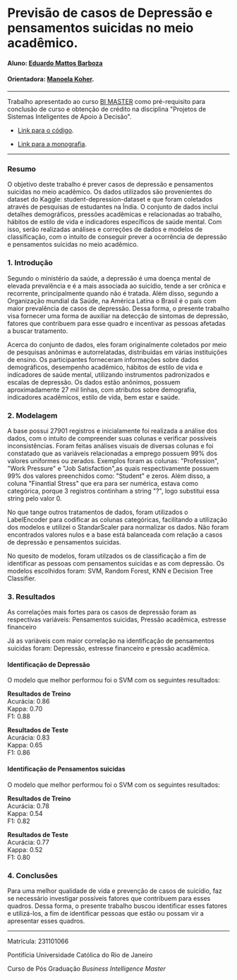 <!-- antes de enviar a versão final, solicitamos que todos os comentários, colocados para orientação ao aluno, sejam removidos do arquivo -->
# Previsão de casos de Depressão e pensamentos suicidas no meio acadêmico.

#### Aluno: [Eduardo Mattos Barboza](https://github.com/EduMBR)
#### Orientadora: [Manoela Koher](https://github.com/link_do_github).

---

Trabalho apresentado ao curso [BI MASTER](https://ica.puc-rio.ai/bi-master) como pré-requisito para conclusão de curso e obtenção de crédito na disciplina "Projetos de Sistemas Inteligentes de Apoio à Decisão".

<!-- para os links a seguir, caso os arquivos estejam no mesmo repositório que este README, não há necessidade de incluir o link completo: basta incluir o nome do arquivo, com extensão, que o GitHub completa o link corretamente -->
- [Link para o código](https://github.com/EduMBR/Monografia-Bi-Master-2023.2/blob/main/Depressao_estudantil.ipynb). <!-- caso não aplicável, remover esta linha -->

- [Link para a monografia](https://github.com/EduMBR/Monografia-Bi-Master-2023.2/main/README.md). <!-- caso não aplicável, remover esta linha -->

---

### Resumo

<!-- trocar o texto abaixo pelo resumo do trabalho, em português -->

O objetivo deste trabalho é prever casos de depressão e pensamentos suicidas no meio acadêmico. Os dados utilizados são provenientes do dataset do Kaggle: student-depression-dataset e que foram coletados através de pesquisas de estudantes na Índia. O conjunto de dados inclui detalhes demográficos, pressões acadêmicas e relacionadas ao trabalho, hábitos de estilo de vida e indicadores específicos de saúde mental. Com isso, serão realizadas análises e correções de dados e modelos de classificação, com o intuito de conseguir prever a ocorrência de depressão e pensamentos suicidas no meio acadêmico. 

### 1. Introdução

Segundo o ministério da saúde, a depressão é uma doença mental de elevada prevalência e é a mais associada ao suicídio, tende a ser crônica e recorrente, principalmente quando não é tratada. Além disso, segundo a Organização mundial da Saúde, na América Latina o Brasil é o país com maior prevalência de casos de depressão. Dessa forma, o presente trabalho visa fornecer uma forma de auxiliar na detecção de sintomas de depressão, fatores que contribuem para esse quadro e incentivar as pessoas afetadas a buscar tratamento.

Acerca do conjunto de dados, eles foram originalmente coletados por meio de pesquisas anônimas e autorrelatadas, distribuídas em várias instituições de ensino. Os participantes forneceram informações sobre dados demográficos, desempenho acadêmico, hábitos de estilo de vida e indicadores de saúde mental, utilizando instrumentos padronizados e escalas de depressão. Os dados estão anônimos, possuem aproximadamente 27 mil linhas, com atributos sobre demografia, indicadores acadêmicos, estilo de vida, bem estar e saúde.

### 2. Modelagem

A base possui 27901 registros e inicialamente foi realizada a análise dos dados, com o intuito de compreender suas colunas e verificar possíveis inconsistências. Foram feitas análises visuais de diversas colunas e foi constatado que as variáveis relacionadas a emprego possuem 99% dos valores uniformes ou zerados. Exemplos foram as colunas: "Profession", "Work Pressure" e "Job Satisfaction",as quais respectivamente possuem 99% dos valores preenchidos como: "Student" e zeros. Além disso, a coluna "Finantial Stress" que era para ser numérica, estava como categórica, porque 3 registros continham a string "?", logo substitui essa string pelo valor 0. 

No que tange outros tratamentos de dados, foram utilizados o LabelEncoder para codificar as colunas categóricas, facilitando a utilização dos modelos e utilizei o StandarScaler para normalizar os dados. Não foram encontrados valores nulos e a base está balanceada com relação a casos de depressão e pensamentos suicidas. 

No quesito de modelos, foram utilzados os de classificação a fim de identificar as pessoas com pensamentos suicidas e as com depressão. Os modelos escolhidos foram: SVM, Random Forest, KNN e Decision Tree Classifier. 


### 3. Resultados

As correlações mais fortes para os casos de depressão foram as respectivas variáveis: 
Pensamentos suicidas, Pressão acadêmica, estresse financeiro

Já as variáveis com maior correlação na identificação de pensamentos suicidas foram: 
Depressão, estresse financeiro e pressão acadêmica.

#### Identificação de Depressão

O modelo que melhor performou foi o SVM com os seguintes resultados:    

**Resultados de Treino**    
Acurácia:  0.86    
Kappa:  0.70    
F1:  0.88     

**Resultados de Teste**    
Acurácia:  0.83    
Kappa:  0.65    
F1:  0.86    

#### Identificação de Pensamentos suicidas

O modelo que melhor performou foi o SVM com os seguintes resultados:

**Resultados de Treino**    
Acurácia:  0.78    
Kappa:  0.54    
F1:  0.82    

**Resultados de Teste**    
Acurácia:  0.77    
Kappa:  0.52    
F1:  0.80    

### 4. Conclusões

Para uma melhor qualidade de vida e prevenção de casos de suicídio, faz se necessário investigar possíveis fatores que contribuem para esses quadros. Dessa forma, o presente trabalho buscou identificar esses fatores e utilizá-los, a fim de identificar pessoas que estão ou possam vir a apresentar esses quadros.

---

Matrícula: 231101066

Pontifícia Universidade Católica do Rio de Janeiro

Curso de Pós Graduação *Business Intelligence Master*
